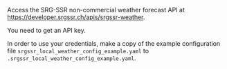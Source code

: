 Access the SRG-SSR non-commercial weather forecast API at
https://developer.srgssr.ch/apis/srgssr-weather.

You need to get an API key.

In order to use your credentials, make a copy of the example
configuration file `srgssr_local_weather_config_example.yaml` to
`.srgssr_local_weather_config_example.yaml`.

